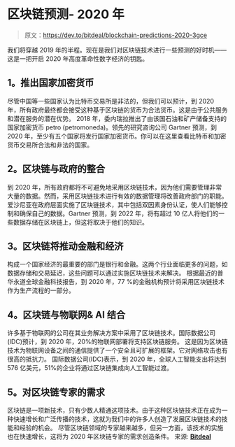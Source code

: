 # 区块链预测- 2020 年

> 原文：<https://dev.to/bitdeal/blockchain-predictions-2020-3gce>

我们将穿越 2019 年的半程。现在是我们对区块链技术进行一些预测的好时机——这是一把开启 2020 年高度革命性数字经济的钥匙。

## 1。推出国家加密货币

尽管中国等一些国家认为比特币交易所是非法的，但我们可以预计，到 2020 年，所有政府最终都会接受这种基于区块链的货币为合法货币。这是由于公共服务和潜在服务的潜在优势。
2018 年，委内瑞拉推出了由该国石油和矿产储备支持的国家加密货币 petro (petromoneda)。领先的研究咨询公司 Gartner 预测，到 2020 年，至少有五个国家将发行国家加密货币。你可以在这里查看比特币和加密货币交易所合法和非法的国家。

## 2。区块链与政府的整合

到 2020 年，所有政府都将不可避免地采用区块链技术，因为他们需要管理非常大量的数据。然而，采用区块链技术进行有效的数据管理将改善政府部门的职能。
爱沙尼亚在政府层面实施了区块链技术，其中包括双因素身份认证，使人们能够控制和确保自己的数据。Gartner 预测，到 2022 年，将有超过 10 亿人将他们的一些数据存储在区块链上，但这将取决于他们的知识。

## 3。区块链将推动金融和经济

构成一个国家经济的最重要的部门是银行和金融。这两个行业面临更多的问题，如数据存储和交易延迟，这些问题可以通过实施区块链技术来解决。
根据最近的普华永道全球金融科技报告，到 2020 年，77 %的金融机构预计将采用区块链技术作为生产流程的一部分。

## 4。区块链与物联网& AI 结合

许多基于物联网的公司在其业务解决方案中采用了区块链技术。国际数据公司(IDC)预计，到 2020 年，20%的物联网部署将支持区块链服务。
这是因为区块链技术为物联网设备之间的通信提供了一个安全且可扩展的框架。它对网络攻击也有很高的抵抗力。
国际数据公司(IDC)表示，到 2020 年，全球人工智能支出将达到 576 亿美元，51%的企业将通过区块链集成向人工智能过渡。

## 5。对区块链专家的需求

区块链是一项新技术，只有少数人精通这项技术。由于这种区块链技术正在成为一种快速增长和广泛传播的技术，这就为我们中的许多人创造了发展区块链技术的技能和经验的机会。
尽管区块链领域的专家越来越多，但另一方面，该技术的实施也在快速增长，这将为 2020 年区块链专家的需求创造条件。
来源: **[Bitdeal](https://www.bitdeal.net/blockchain-technology-in-2020)**